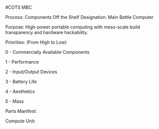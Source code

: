 #COTS MBC

Process: Components Off the Shelf
Designation: Main Battle Computer

Purpose: High-power portable computing with meso-scale build
transparency and hardware hackability.

Priorities: (From High to Low) 

0 - Commercially Available Components

1 - Performance

2 - Input/Output Devices

3 - Battery Life

4 - Aesthetics

5 - Mass

Parts Manifest:

Compute Unit: 